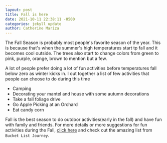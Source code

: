 ```yaml
---
layout: post
title: Fall is here
date: 2021-10-11 22:38:11 -0500
categories: jekyll update
author: Catherine Mariza
---
```

The Fall Season is probably most people's favorite season of the year. This is because that's when the summer's high temperatures start tp fall and it becomes cool outside. The trees also start to change colors from green to pink, purple, orange, brown to mention but a few.

A lot of people prefer doing a lot of fun activities before temperatures fall below zero as winter kicks in. I out together a list of few activities that people can choose to do during this time

* Camping
* Decorating your mantel and house with some autumn decorations
* Take a fall foliage drive
* Go Apple Picking at an Orchard
* Eat candy corn

Fall is the best season to do outdoor activities(early in the fall) and have fun with family and friends. For more details or more suggestions for fun activities during the Fall, [click here](https://bucketlistjourney.net/fun-fall-bucket-list-activities/) and check out the amazing list from `Bucket List Journey`.
